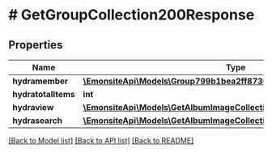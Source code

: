 # # GetGroupCollection200Response

## Properties

Name | Type | Description | Notes
------------ | ------------- | ------------- | -------------
**hydramember** | [**\EmonsiteApi\Models\Group799b1bea2ff8730b1a1a5b188922b633Jsonld[]**](Group799b1bea2ff8730b1a1a5b188922b633Jsonld.md) |  |
**hydratotalItems** | **int** |  | [optional]
**hydraview** | [**\EmonsiteApi\Models\GetAlbumImageCollection200ResponseHydraView**](GetAlbumImageCollection200ResponseHydraView.md) |  | [optional]
**hydrasearch** | [**\EmonsiteApi\Models\GetAlbumImageCollection200ResponseHydraSearch**](GetAlbumImageCollection200ResponseHydraSearch.md) |  | [optional]

[[Back to Model list]](../../README.md#models) [[Back to API list]](../../README.md#endpoints) [[Back to README]](../../README.md)
